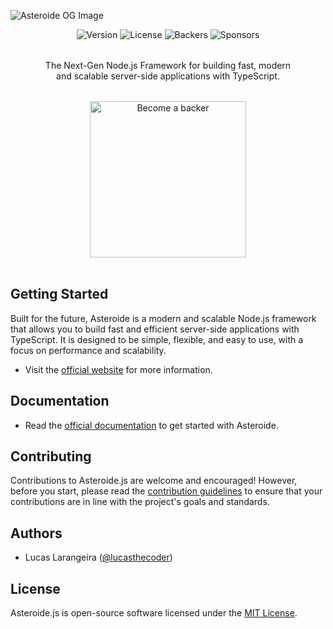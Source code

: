 ![Asteroide OG Image](https://asteroidejs.com/images/og.png)

<div align="center"  style="text-align: center">
    <img alt="Version" src="https://img.shields.io/github/lerna-json/v/asteroidejs/asteroide?style=for-the-badge&logo=npm&label=NPM&labelColor=000&color=1269F4" />
    <img alt="License" src="https://img.shields.io/github/license/asteroidejs/asteroide?style=for-the-badge&labelColor=000&color=1269F4" />
    <img alt="Backers" src="https://img.shields.io/opencollective/backers/asteroide?style=for-the-badge&logo=opencollective&logoColor=1269F4&labelColor=000&color=1269F4"/>
    <img alt="Sponsors" src="https://img.shields.io/opencollective/sponsors/asteroide?style=for-the-badge&logo=opencollective&logoColor=1269F4&labelColor=000&color=1269F4" />
</div>
<div align="center" style="text-align: center">
    <p style="max-width: 400px; margin: 2rem auto">
        The Next-Gen Node.js Framework for building fast, modern and scalable server-side applications with TypeScript.
    </p>
    <a href="https://opencollective.com/asteroide">
        <img alt="Become a backer" src="https://asteroidejs.com/images/become-a-backer.svg" width="250px"/>
    </a>
</div>
<br/>

## Getting Started

Built for the future, Asteroide is a modern and scalable Node.js framework that allows you to build fast and efficient
server-side applications with TypeScript. It is designed to be simple, flexible, and easy to use, with a focus on
performance and scalability.

- Visit the [official website](https://asteroidejs.com) for more information.

## Documentation

- Read the [official documentation](https://docs.asteroidejs.com) to get started with Asteroide.

## Contributing

Contributions to Asteroide.js are welcome and encouraged! However, before you start, please read the
[contribution guidelines](https://github.com/asteroidejs/asteroide/blob/canary/CONTRIBUTING.md) to ensure that your
contributions are in line with the project's goals and standards.

## Authors

- Lucas Larangeira ([@lucasthecoder](https://twitter.com/lucasthecoder))

## License

Asteroide.js is open-source software licensed under the [MIT License](https://github.com/asteroidejs/asteroide/blob/canary/LICENSE).
